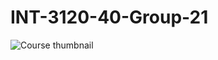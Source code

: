 # INT-3120-40-Group-21
![Course thumbnail](https://www.coursesmafia.net/wp-content/uploads/2018/06/Learn-Flutter-Dart-To-Build-IOS-Android-Apps.jpg)
